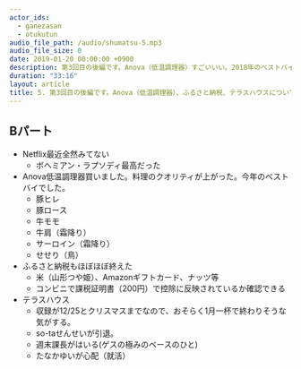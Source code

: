 ```yaml
---
actor_ids:
  - ganezasan
  - otukutun
audio_file_path: /audio/shumatsu-5.mp3
audio_file_size: 0
date: 2019-01-20 00:00:00 +0900
description: 第3回目の後編です。Anova（低温調理器）すごいいい。2018年のベストバイでした。ふるさと納税も満額終わった。テラスハウスはSota先生の離脱。
duration: "33:16"
layout: article
title: 5. 第3回目の後編です。Anova（低温調理器）、ふるさと納税、テラスハウスについて話しました。
---
```


## Bパート
- Netflix最近全然みてない
  - ボヘミアン・ラプソディ最高だった
- Anova低温調理器買いました。料理のクオリティが上がった。今年のベストバイでした。
  - 豚ヒレ
  - 豚ロース
  - 牛モモ
  - 牛肩（霜降り）
  - サーロイン（霜降り）
  - せせり（鳥）
- ふるさと納税もほぼほぼ終えた
  - 米（山形つや姫）、Amazonギフトカード、ナッツ等
  - コンビニで課税証明書（200円）で控除に反映されているか確認できる
- テラスハウス
  - 収録が12/25とクリスマスまでなので、おそらく1月一杯で終わりそうな気がする。
  - so-taせんせいが引退。
  - 週末課長がはいる(ゲスの極みのベースのひと)
  - たなかゆいが心配（就活）
